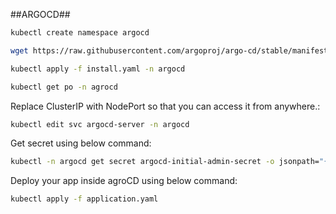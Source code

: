 ##ARGOCD##

```bash
kubectl create namespace argocd

wget https://raw.githubusercontent.com/argoproj/argo-cd/stable/manifests/install.yaml

kubectl apply -f install.yaml -n argocd

kubectl get po -n agrocd
```

Replace ClusterIP with NodePort so that you can access it from anywhere.:

```bash
kubectl edit svc argocd-server -n argocd
```

Get secret using below command: 

```bash
kubectl -n argocd get secret argocd-initial-admin-secret -o jsonpath="{.data.password}" | base64 -d; echo
```

Deploy your app inside agroCD using below command:

```bash
kubectl apply -f application.yaml
```
